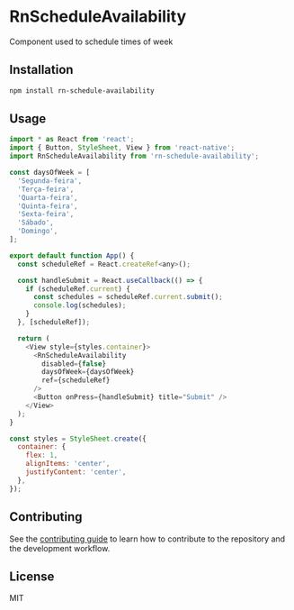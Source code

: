 # RnScheduleAvailability

Component used to schedule times of week

## Installation

```sh
npm install rn-schedule-availability
```

## Usage

```js
import * as React from 'react';
import { Button, StyleSheet, View } from 'react-native';
import RnScheduleAvailability from 'rn-schedule-availability';

const daysOfWeek = [
  'Segunda-feira',
  'Terça-feira',
  'Quarta-feira',
  'Quinta-feira',
  'Sexta-feira',
  'Sábado',
  'Domingo',
];

export default function App() {
  const scheduleRef = React.createRef<any>();

  const handleSubmit = React.useCallback(() => {
    if (scheduleRef.current) {
      const schedules = scheduleRef.current.submit();
      console.log(schedules);
    }
  }, [scheduleRef]);

  return (
    <View style={styles.container}>
      <RnScheduleAvailability
        disabled={false}
        daysOfWeek={daysOfWeek}
        ref={scheduleRef}
      />
      <Button onPress={handleSubmit} title="Submit" />
    </View>
  );
}

const styles = StyleSheet.create({
  container: {
    flex: 1,
    alignItems: 'center',
    justifyContent: 'center',
  },
});
```

## Contributing

See the [contributing guide](CONTRIBUTING.md) to learn how to contribute to the repository and the development workflow.

## License

MIT
